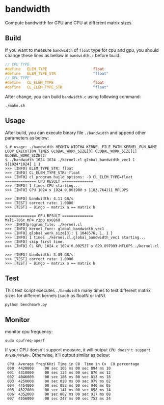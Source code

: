 # bandwidth

Compute bandwidth for GPU and CPU at different matrix sizes.

## Build

If you want to measure `bandwidth` of `float` type for cpu and gpu, you should change these lines as bellow in `bandwidth.c` before build:

```c
// CPU TYPE
#define   ELEM_TYPE                     float
#define   ELEM_TYPE_STR                 "float"
// GPU TYPE
#define   CL_ELEM_TYPE                  float
#define   CL_ELEM_TYPE_STR              "float"
```
After change, you can build `bandwidth.c` using following command:

```shell
./make.sh
```

## Usage

After build, you can execute binary file `./bandwidth` and append other parameters as below: 

```shell
$ # usage: ./bandwidth HEGHTA WIDTHA KERNEL_FILE_PATH KERNEL_FUN_NAME LOOP_EXECUTION_TIMES GLOBAL_WORK_SIZE[0] GLOBAL_WORK_SIZE[1] GLOBAL_WORK_SIZE[2]
$ ./bandwidth 1024 1024 ./kernel.cl global_bandwidth_vec1 1 $[1024*1024] 1 1
>>> [INFO] ELEM_TYPE_STR: float
>>> [INFO] CL_ELEM_TYPE_STR: float
>>> [INFO] cl_program_build_options: -D CL_ELEM_TYPE=float
============== CPU RESULT ==============
>>> [INFO] 1 times CPU starting...
>>> [INFO] CPU 1024 x 1024 0.001900 s 1103.764211 MFLOPS

>>> [INFO] bandwidth: 4.11 GB/s
>>> [TEST] correct rate: 1.0000
>>> [TEST] ~ Bingo ~ matrix a == matrix b

============== GPU RESULT ==============
Mali-T86x MP4 r2p0 0x0860
>>> [INFO]program_file: ./kernel.cl
>>> [INFO] kernel_func: global_bandwidth_vec1
>>> [INFO] global_work_size[3]: { 1048576, 1, 1 }
>>> [INFO] 1 times ./kernel.cl.global_bandwidth_vec1 starting...
>>> [INFO] skip first time.
>>> [INFO] CL_GPU 1024 x 1024 0.002527 s 829.897903 MFLOPS ./kernel.cl

>>> [INFO] bandwidth: 3.09 GB/s
>>> [TEST] correct rate: 1.0000
>>> [TEST] ~ Bingo ~ matrix a == matrix b
```

## Test

This test script executes `./bandwidth` many times to test different matrix sizes for different kernels (such as floatN or intN).

```python
python benchmark.py
```

## Monitor

monitor cpu frequency:
```shell
sudo cpufreq-aperf
```

If your CPU doesn't support measure, it will output `CPU doesn't support APERF/MPERF`. Otherwise, it'll output similar as below:

```shell
 CPU  Average freq(KHz) Time in C0  Time in Cx  C0 percentage
 000  4420000     00 sec 105 ms 00 sec 894 ms 10
 001  4318000     00 sec 123 ms 00 sec 876 ms 12
 002  4046000     00 sec 186 ms 00 sec 813 ms 18
 003  4250000     00 sec 020 ms 00 sec 979 ms 02
 004  4454000     00 sec 053 ms 00 sec 946 ms 05
 005  4522000     00 sec 141 ms 00 sec 858 ms 14
 006  4352000     00 sec 082 ms 00 sec 917 ms 08
 007  4556000     00 sec 247 ms 00 sec 752 ms 24
```
